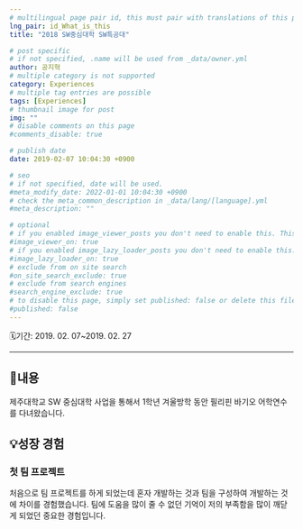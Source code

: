 ```yaml
---
# multilingual page pair id, this must pair with translations of this page. (This name must be unique)
lng_pair: id_What_is_this
title: "2018 SW중심대학 SW특공대"

# post specific
# if not specified, .name will be used from _data/owner.yml
author: 공지혁
# multiple category is not supported
category: Experiences
# multiple tag entries are possible
tags: [Experiences]
# thumbnail image for post
img: ""
# disable comments on this page
#comments_disable: true

# publish date
date: 2019-02-07 10:04:30 +0900

# seo
# if not specified, date will be used.
#meta_modify_date: 2022-01-01 10:04:30 +0900
# check the meta_common_description in _data/lang/[language].yml
#meta_description: ""

# optional
# if you enabled image_viewer_posts you don't need to enable this. This is only if image_viewer_posts = false
#image_viewer_on: true
# if you enabled image_lazy_loader_posts you don't need to enable this. This is only if image_lazy_loader_posts = false
#image_lazy_loader_on: true
# exclude from on site search
#on_site_search_exclude: true
# exclude from search engines
#search_engine_exclude: true
# to disable this page, simply set published: false or delete this file
#published: false
---
```


🗓️기간: 2019. 02. 07~2019. 02. 27

---
## 📜내용
제주대학교 SW 중심대학 사업을 통해서 1학년 겨울방학 동안 필리핀 바기오 어학연수를 다녀왔습니다.

## 💡성장 경험
### 첫 팀 프로젝트
처음으로 팀 프로젝트를 하게 되었는데 혼자 개발하는 것과 팀을 구성하여 개발하는 것에 차이를 경험했습니다. 팀에 도움을 많이 줄 수 없던 기억이 저의 부족함을 많이 깨닫게 되었던 중요한 경험입니다.